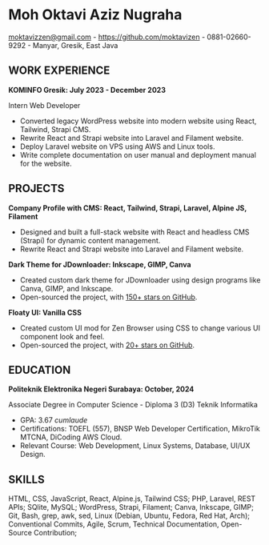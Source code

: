 # Moh Oktavi Aziz Nugraha

<moktavizzen@gmail.com> - <https://github.com/moktavizen> - 0881-02660-9292 - Manyar, Gresik, East Java

## WORK EXPERIENCE

**KOMINFO Gresik: July 2023 - December 2023**

Intern Web Developer

- Converted legacy WordPress website into modern website using React, Tailwind, Strapi CMS.
- Rewrite React and Strapi website into Laravel and Filament website.
- Deploy Laravel website on VPS using AWS and Linux tools.
- Write complete documentation on user manual and deployment manual for the website.

## PROJECTS

**Company Profile with CMS: React, Tailwind, Strapi, Laravel, Alpine JS, Filament**

- Designed and built a full-stack website with React and headless CMS (Strapi) for dynamic content management.
- Rewrite React and Strapi website into Laravel and Filament website.

**Dark Theme for JDownloader: Inkscape, GIMP, Canva**

- Created custom dark theme for JDownloader using design programs like Canva, GIMP, and Inkscape.
- Open-sourced the project, with [150+ stars on GitHub](https://github.com/moktavizen/material-darker-jdownloader).

**Floaty UI: Vanilla CSS**

- Created custom UI mod for Zen Browser using CSS to change various UI component look and feel.
- Open-sourced the project, with [20+ stars on GitHub](https://github.com/moktavizen/floaty-ui).

## EDUCATION

**Politeknik Elektronika Negeri Surabaya: October, 2024**

Associate Degree in Computer Science - Diploma 3 (D3) Teknik Informatika

- GPA: 3.67 *cumlaude*
- Certifications: TOEFL (557), BNSP Web Developer Certification, MikroTik MTCNA, DiCoding AWS Cloud.
- Relevant Course: Web Development, Linux Systems, Database, UI/UX Design.

## SKILLS

HTML, CSS, JavaScript, React, Alpine.js, Tailwind CSS; PHP, Laravel, REST APIs; SQlite, MySQL; WordPress, Strapi, Filament; Canva, Inkscape, GIMP; Git, Bash, grep, awk, sed, Linux (Debian, Ubuntu, Fedora, Red Hat, Arch); Conventional Commits, Agile, Scrum, Technical Documentation, Open-Source Contribution;
